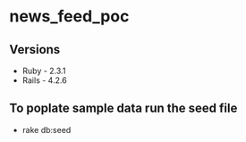 # news_feed_poc

## Versions

- Ruby - 2.3.1
- Rails - 4.2.6

## To poplate sample data run the seed file

- rake db:seed